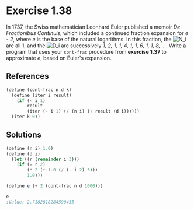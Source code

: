 Exercise 1.38
=============
In 1737, the Swiss mathematician Leonhard Euler published a memoir *De Fractionibus Continuis*, which included a continued fraction expansion for *e - 2*, where *e* is the base of the natural logarithms. In this fraction, the ![N_i][5] are all 1, and the ![D_i][6] are successively *1, 2, 1, 1, 4, 1, 1, 6, 1, 1, 8, ...*. Write a program that uses your `cont-frac` procedure from **exercise 1.37** to approximate *e*, based on Euler's expansion.

[5]: https://latex.codecogs.com/svg.image?%5Cdpi%7B100%7D%20%5Cinline%20N_i
[6]: https://latex.codecogs.com/svg.image?%5Cdpi%7B100%7D%20%5Cinline%20D_i


References
----------
```scheme
(define (cont-frac n d k)
  (define (iter i result)
    (if (< i 1)
        result
        (iter (- i 1) (/ (n i) (+ result (d i))))))
  (iter k 0))
```


Solutions
---------
```scheme
(define (n i) 1.0)
(define (d i)
  (let ((r (remainder i 3)))
    (if (= r 2)
        (* 2 (+ 1.0 (/ (- i 2) 3)))
        1.0)))

(define e (+ 2 (cont-frac n d 1000)))

e
;Value: 2.7182818284590455
```
